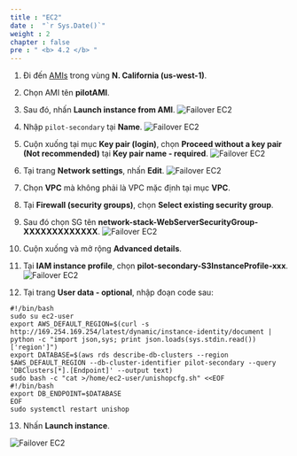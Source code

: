 ```yaml
---
title : "EC2"
date :  "`r Sys.Date()`" 
weight : 2 
chapter : false
pre : " <b> 4.2 </b> "
---
```


1. Đi đến [AMIs](https://us-west-1.console.aws.amazon.com/ec2/home?region=us-west-1#Images:visibility=owned-by-me) trong vùng **N. California (us-west-1)**.
2. Chọn AMI tên **pilotAMI**.
3. Sau đó, nhấn **Launch instance from AMI**.
![Failover EC2](../../../images/4.failover/4.2.ec2/4.2.1ec2.png?width=90pc)

4. Nhập ```pilot-secondary``` tại **Name**.
![Failover EC2](../../../images/4.failover/4.2.ec2/4.2.2ec2.png?width=90pc)

5. Cuộn xuống tại mục **Key pair (login)**, chọn **Proceed without a key pair (Not recommended)** tại **Key pair name - required**.
![Failover EC2](../../../images/4.failover/4.2.ec2/4.2.3ec2.png?width=90pc)

6. Tại trang **Network settings**, nhấn **Edit**.
![Failover EC2](../../../images/4.failover/4.2.ec2/4.2.4ec2.png?width=90pc)

7. Chọn **VPC** mà không phải là VPC mặc định tại mục **VPC**.
8. Tại **Firewall (security groups)**, chọn **Select existing security group**.
9. Sau đó chọn SG tên **network-stack-WebServerSecurityGroup-XXXXXXXXXXXXX**.
![Failover EC2](../../../images/4.failover/4.2.ec2/4.2.5ec2.png?width=90pc)

10. Cuộn xuống và mở rộng **Advanced details**.
11. Tại **IAM instance profile**, chọn **pilot-secondary-S3InstanceProfile-xxx**.
![Failover EC2](../../../images/4.failover/4.2.ec2/4.2.7ec2.png?width=90pc)
12. Tại trang **User data - optional**, nhập đoạn code sau:
```
#!/bin/bash     
sudo su ec2-user                        
export AWS_DEFAULT_REGION=$(curl -s http://169.254.169.254/latest/dynamic/instance-identity/document | python -c "import json,sys; print json.loads(sys.stdin.read())['region']")
export DATABASE=$(aws rds describe-db-clusters --region $AWS_DEFAULT_REGION --db-cluster-identifier pilot-secondary --query 'DBClusters[*].[Endpoint]' --output text)
sudo bash -c "cat >/home/ec2-user/unishopcfg.sh" <<EOF
#!/bin/bash
export DB_ENDPOINT=$DATABASE
EOF
sudo systemctl restart unishop
```

13. Nhấn **Launch instance**. 

![Failover EC2](../../../images/4.failover/4.2.ec2/4.2.6ec2.png?width=90pc)

